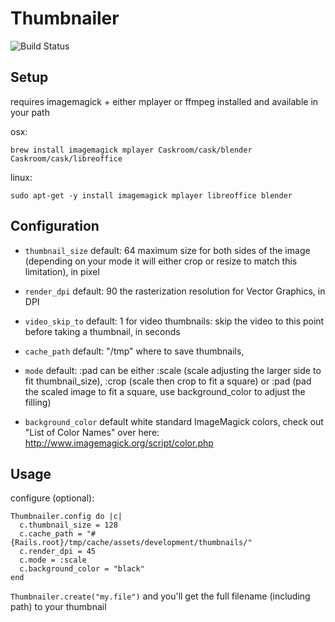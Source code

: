 # Thumbnailer
![Build Status](https://travis-ci.org/merlin-p/thumbnailer.svg)

## Setup

requires imagemagick + either mplayer or ffmpeg installed and available in your path

osx:

`brew install imagemagick mplayer Caskroom/cask/blender Caskroom/cask/libreoffice`

linux:

`sudo apt-get -y install imagemagick mplayer libreoffice blender`

## Configuration

- `thumbnail_size` default: 64
maximum size for both sides of the image (depending on your mode it will either crop or resize to match this limitation), in pixel

- `render_dpi` default: 90
the rasterization resolution for Vector Graphics, in DPI

- `video_skip_to` default: 1
for video thumbnails: skip the video to this point before taking a thumbnail, in seconds

- `cache_path` default: "/tmp"
where to save thumbnails,

- `mode` default: :pad
can be either :scale (scale adjusting the larger side to fit thumbnail_size), :crop (scale then crop to fit a square) or :pad (pad the scaled image to fit a square, use background_color to adjust the filling)

- `background_color` default white
standard ImageMagick colors, check out "List of Color Names" over here: http://www.imagemagick.org/script/color.php


## Usage
configure (optional):
```
Thumbnailer.config do |c|
  c.thumbnail_size = 128
  c.cache_path = "#{Rails.root}/tmp/cache/assets/development/thumbnails/"
  c.render_dpi = 45
  c.mode = :scale
  c.background_color = "black"
end
```

`Thumbnailer.create("my.file")` and you'll get the full filename (including path) to your thumbnail
